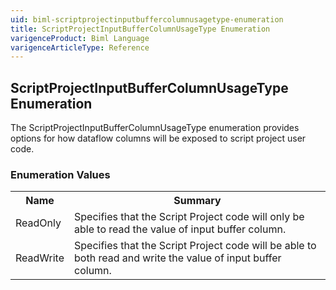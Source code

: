 ```yaml
---
uid: biml-scriptprojectinputbuffercolumnusagetype-enumeration
title: ScriptProjectInputBufferColumnUsageType Enumeration
varigenceProduct: Biml Language
varigenceArticleType: Reference
---
```


## ScriptProjectInputBufferColumnUsageType Enumeration<div class="LanguageSummary"><div class ="SummaryItem">The ScriptProjectInputBufferColumnUsageType enumeration provides options for how dataflow columns will be exposed to script project user code.</div></div><div class="EnumValueGroup">### Enumeration Values<table id="EnumValue" class="MemberList"><tbody><tr><th class="MemberNameColumnHeader">Name</th><th class="MemberSummaryColumnHeader">Summary</th></tr><tr class="cd0"><td class="MemberName">ReadOnly</td><td class="MemberSummary"><div class ="SummaryItem">Specifies that the Script Project code will only be able to read the value of input buffer column.</div></td></tr><tr class="cd1"><td class="MemberName">ReadWrite</td><td class="MemberSummary"><div class ="SummaryItem">Specifies that the Script Project code will be able to both read and write the value of input buffer column.</div></td></tr></tbody></table></div>